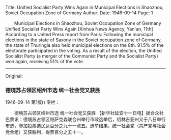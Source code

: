 Title: Unified Socialist Party Wins Again in Municipal Elections in Shaozhou, Soviet Occupation Zone of Germany
Author:
Date: 1946-09-14
Page: 1

　　Municipal Elections in Shaozhou, Soviet Occupation Zone of Germany
    Unified Socialist Party Wins Again
    [Xinhua News Agency, Yan'an, 11th] According to a United Press report from Paris: Following the municipal elections in the state of Saxony in the Soviet occupation zone of Germany, the state of Thuringia also held municipal elections on the 8th. 91.5% of the electorate participated in the voting. As a result of the election, the Unified Socialist Party (a merger of the Communist Party and the Socialist Party) won again, receiving 51% of the vote.



<hr /> 

Original: 


### 德境苏占领区绍州市选  统一社会党又获胜

1946-09-14
第1版()
专栏：

　　德境苏占领区绍州市选
    统一社会党又获胜
    【新华社延安十一日电】据合众社巴黎讯：德境苏占领区继萨克森联合州举行市政选举后，绍林吉亚州又于八日举行市选，参加投票选民达百分之九十一点五。选举结果，统一社会党（共产党与社会党合组）又获胜利，得票百分之五十一。
